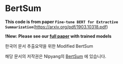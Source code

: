 # BertSum

**This code is from paper `Fine-tune BERT for Extractive Summarization`**(https://arxiv.org/pdf/1903.10318.pdf)

**!New: Please see our [full paper](https://arxiv.org/abs/1908.08345) with trained models**

한국어 문서 추출요약을 위한 Modified BertSum

해당 문서의 저작권은 Nlpyang의 [BertSum](https://github.com/nlpyang/BertSum) 에 있습니다.
